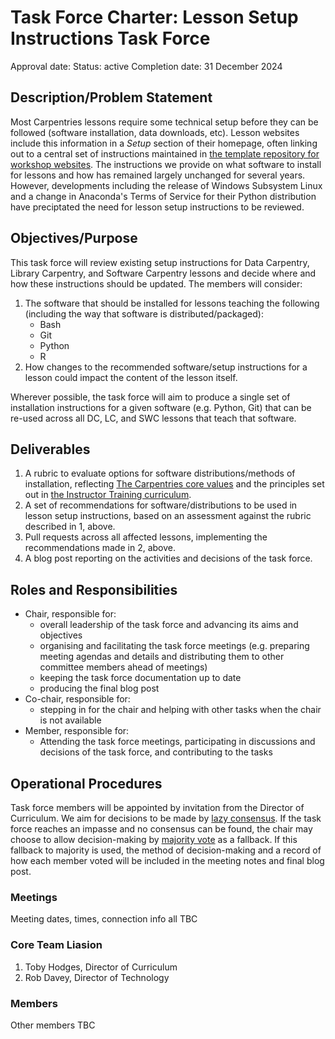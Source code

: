 # Task Force Charter: Lesson Setup Instructions Task Force

Approval date: 
Status: active
Completion date: 31 December 2024

## Description/Problem Statement
Most Carpentries lessons require some technical setup before they can be followed (software installation, data downloads, etc). 
Lesson websites include this information in a _Setup_ section of their homepage, often linking out to a central set of instructions maintained in [the template repository for workshop websites](https://github.com/carpentries/workshop-template/).
The instructions we provide on what software to install for lessons and how has remained largely unchanged for several years. 
However, developments including the release of Windows Subsystem Linux and a change in Anaconda's Terms of Service for their Python distribution have preciptated the need for lesson setup instructions to be reviewed.

## Objectives/Purpose
This task force will review existing setup instructions for Data Carpentry, Library Carpentry, and Software Carpentry lessons and decide where and how these instructions should be updated.
The members will consider:

1. The software that should be installed for lessons teaching the following (including the way that software is distributed/packaged):
    - Bash
    - Git
    - Python
    - R
3. How changes to the recommended software/setup instructions for a lesson could impact the content of the lesson itself.

Wherever possible, the task force will aim to produce a single set of installation instructions for a given software (e.g. Python, Git) that can be re-used across all DC, LC, and SWC lessons that teach that software.

## Deliverables

1. A rubric to evaluate options for software distributions/methods of installation, reflecting [The Carpentries core values](https://carpentries.org/values/) and the principles set out in [the Instructor Training curriculum](https://carpentries.github.io/instructor-training/).
2. A set of recommendations for software/distributions to be used in lesson setup instructions, based on an assessment against the rubric described in 1, above.
3. Pull requests across all affected lessons, implementing the recommendations made in 2, above.
4. A blog post reporting on the activities and decisions of the task force.

## Roles and Responsibilities

- Chair, responsible for:
  - overall leadership of the task force and advancing its aims and objectives
  - organising and facilitating the task force meetings (e.g. preparing meeting agendas and details and distributing them to other committee members ahead of meetings)
  - keeping the task force documentation up to date
  - producing the final blog post
- Co-chair, responsible for:
  - stepping in for the chair and helping with other tasks when the chair is not available
- Member, responsible for:
  - Attending the task force meetings, participating in discussions and decisions of the task force, and contributing to the tasks
 
## Operational Procedures
Task force members will be appointed by invitation from the Director of Curriculum.
We aim for decisions to be made by [lazy consensus](https://medlabboulder.gitlab.io/democraticmediums/mediums/lazy_consensus/).
If the task force reaches an impasse and no consensus can be found, the chair may choose to allow decision-making by [majority vote](https://medlabboulder.gitlab.io/democraticmediums/mediums/majority_voting/) as a fallback.
If this fallback to majority is used, the method of decision-making and a record of how each member voted will be included in the meeting notes and final blog post.

### Meetings
Meeting dates, times, connection info all TBC

### Core Team Liasion
1. Toby Hodges, Director of Curriculum
2. Rob Davey, Director of Technology

### Members
Other members TBC
